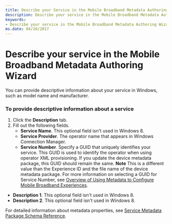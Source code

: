 ```yaml
---
title: Describe your Service in the Mobile Broadband Metadata Authoring Wizard
description: Describe your service in the Mobile Broadband Metadata Authoring Wizard
keywords:
- Describe your service in the Mobile Broadband Metadata Authoring Wizard
ms.date: 04/20/2017
---
```


# Describe your service in the Mobile Broadband Metadata Authoring Wizard

You can provide descriptive information about your service in Windows, such as model name and manufacturer.

### To provide descriptive information about a service

1. Click the **Description** tab.
2. Fill out the following fields.
    - **Service Name**. This optional field isn't used in Windows 8.
    - **Service Provider**. The operator name that appears in Windows Connection Manager.
    - **Service Number**. Specify a GUID that uniquely identifies your service. This GUID is used to identify the operator when using operator XML provisioning. If you update the device metadata package, this GUID should remain the same.
        **Note**  This is a different value than the Experience ID and the file name of the device metadata package. For more information on selecting a GUID for Service Number, see [Overview of Using Metadata to Configure Mobile Broadband Experiences](../mobilebroadband/using-metadata-to-configure-mobile-broadband-experiences.md).

- **Description 1**. This optional field isn't used in Windows 8.
- **Description 2**. This optional field isn't used in Windows 8.

For detailed information about metadata properties, see [Service Metadata Package Schema Reference](../mobilebroadband/mobilebroadbandinfo-xml-schema.md).
